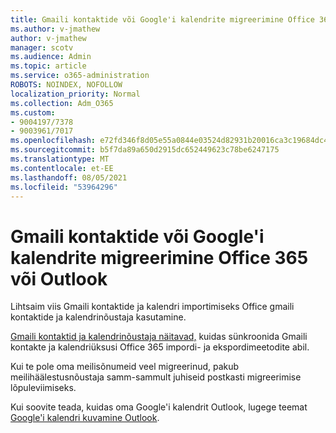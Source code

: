 ```yaml
---
title: Gmaili kontaktide või Google'i kalendrite migreerimine Office 365 või Outlook
ms.author: v-jmathew
author: v-jmathew
manager: scotv
ms.audience: Admin
ms.topic: article
ms.service: o365-administration
ROBOTS: NOINDEX, NOFOLLOW
localization_priority: Normal
ms.collection: Adm_O365
ms.custom:
- 9004197/7378
- 9003961/7017
ms.openlocfilehash: e72fd346f8d05e55a0844e03524d82931b20016ca3c19684dc4cd12f3df621a3
ms.sourcegitcommit: b5f7da89a650d2915dc652449623c78be6247175
ms.translationtype: MT
ms.contentlocale: et-EE
ms.lasthandoff: 08/05/2021
ms.locfileid: "53964296"
---
```

# <a name="migrate-gmail-contacts-or-google-calendars-to-office-365-or-outlook"></a>Gmaili kontaktide või Google'i kalendrite migreerimine Office 365 või Outlook

Lihtsaim viis Gmaili kontaktide ja kalendri importimiseks Office gmaili kontaktide ja kalendrinõustaja kasutamine.

[Gmaili kontaktid ja kalendrinõustaja näitavad,](https://go.microsoft.com/fwlink/?linkid=2134386) kuidas sünkroonida Gmaili kontakte ja kalendriüksusi Office 365 impordi- ja ekspordimeetodite abil.

Kui te pole oma meilisõnumeid veel [](https://go.microsoft.com/fwlink/?linkid=2133951) migreerinud, pakub meilihäälestusnõustaja samm-sammult juhiseid postkasti migreerimise lõpuleviimiseks.

Kui soovite teada, kuidas oma Google'i kalendrit Outlook, lugege teemat [Google'i kalendri kuvamine Outlook](https://go.microsoft.com/fwlink/?linkid=2083939).
